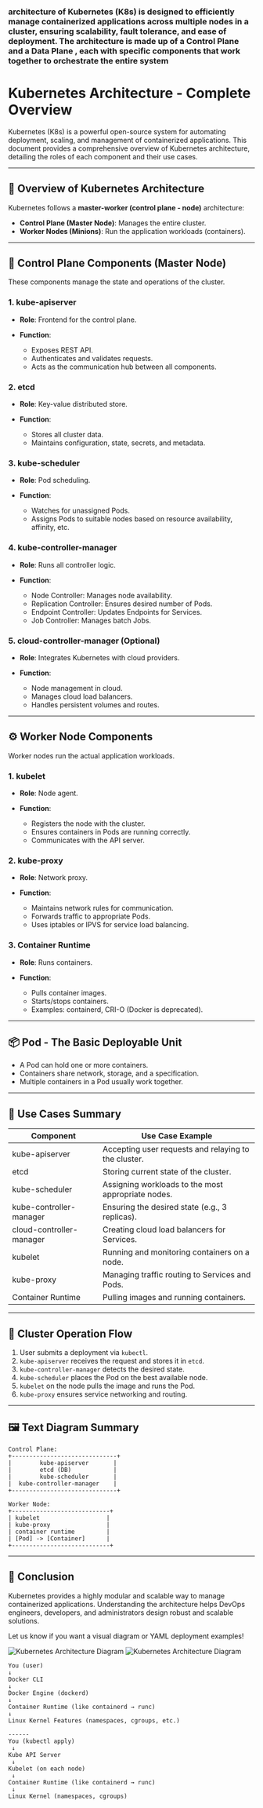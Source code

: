 ### architecture of Kubernetes (K8s) is designed to efficiently manage containerized applications across multiple nodes in a cluster, ensuring scalability, fault tolerance, and ease of deployment. The architecture is made up of a Control Plane and a Data Plane , each with specific components that work together to orchestrate the entire system
# Kubernetes Architecture - Complete Overview

Kubernetes (K8s) is a powerful open-source system for automating deployment, scaling, and management of containerized applications. This document provides a comprehensive overview of Kubernetes architecture, detailing the roles of each component and their use cases.

---

## 🚀 Overview of Kubernetes Architecture

Kubernetes follows a **master-worker (control plane - node)** architecture:

* **Control Plane (Master Node)**: Manages the entire cluster.
* **Worker Nodes (Minions)**: Run the application workloads (containers).

---

## 🧠 Control Plane Components (Master Node)

These components manage the state and operations of the cluster.

### 1. kube-apiserver

* **Role**: Frontend for the control plane.
* **Function**:

  * Exposes REST API.
  * Authenticates and validates requests.
  * Acts as the communication hub between all components.

### 2. etcd

* **Role**: Key-value distributed store.
* **Function**:

  * Stores all cluster data.
  * Maintains configuration, state, secrets, and metadata.

### 3. kube-scheduler

* **Role**: Pod scheduling.
* **Function**:

  * Watches for unassigned Pods.
  * Assigns Pods to suitable nodes based on resource availability, affinity, etc.

### 4. kube-controller-manager

* **Role**: Runs all controller logic.
* **Function**:

  * Node Controller: Manages node availability.
  * Replication Controller: Ensures desired number of Pods.
  * Endpoint Controller: Updates Endpoints for Services.
  * Job Controller: Manages batch Jobs.

### 5. cloud-controller-manager (Optional)

* **Role**: Integrates Kubernetes with cloud providers.
* **Function**:

  * Node management in cloud.
  * Manages cloud load balancers.
  * Handles persistent volumes and routes.

---

## ⚙️ Worker Node Components

Worker nodes run the actual application workloads.

### 1. kubelet

* **Role**: Node agent.
* **Function**:

  * Registers the node with the cluster.
  * Ensures containers in Pods are running correctly.
  * Communicates with the API server.

### 2. kube-proxy

* **Role**: Network proxy.
* **Function**:

  * Maintains network rules for communication.
  * Forwards traffic to appropriate Pods.
  * Uses iptables or IPVS for service load balancing.

### 3. Container Runtime

* **Role**: Runs containers.
* **Function**:

  * Pulls container images.
  * Starts/stops containers.
  * Examples: containerd, CRI-O (Docker is deprecated).

---

## 📦 Pod - The Basic Deployable Unit

* A Pod can hold one or more containers.
* Containers share network, storage, and a specification.
* Multiple containers in a Pod usually work together.

---

## 🎯 Use Cases Summary

| Component                | Use Case Example                                     |
| ------------------------ | ---------------------------------------------------- |
| kube-apiserver           | Accepting user requests and relaying to the cluster. |
| etcd                     | Storing current state of the cluster.                |
| kube-scheduler           | Assigning workloads to the most appropriate nodes.   |
| kube-controller-manager  | Ensuring the desired state (e.g., 3 replicas).       |
| cloud-controller-manager | Creating cloud load balancers for Services.          |
| kubelet                  | Running and monitoring containers on a node.         |
| kube-proxy               | Managing traffic routing to Services and Pods.       |
| Container Runtime        | Pulling images and running containers.               |

---

## 🔁 Cluster Operation Flow

1. User submits a deployment via `kubectl`.
2. `kube-apiserver` receives the request and stores it in `etcd`.
3. `kube-controller-manager` detects the desired state.
4. `kube-scheduler` places the Pod on the best available node.
5. `kubelet` on the node pulls the image and runs the Pod.
6. `kube-proxy` ensures service networking and routing.

---

## 🖼️ Text Diagram Summary

```
Control Plane:
+------------------------------+
|        kube-apiserver       |
|        etcd (DB)            |
|        kube-scheduler       |
|  kube-controller-manager    |
+------------------------------+

Worker Node:
+----------------------------+
| kubelet                   |
| kube-proxy                |
| container runtime         |
| [Pod] -> [Container]      |
+----------------------------+
```

---

## 📘 Conclusion

Kubernetes provides a highly modular and scalable way to manage containerized applications. Understanding the architecture helps DevOps engineers, developers, and administrators design robust and scalable solutions.

Let us know if you want a visual diagram or YAML deployment examples!

![Kubernetes Architecture Diagram](../images/kubernetes-architecture-diagram-1.png)
![Kubernetes Architecture Diagram](../images/kubernetes-cluster-architecture.svg)



  ```
  You (user)
  ↓
Docker CLI
  ↓
Docker Engine (dockerd)
  ↓
Container Runtime (like containerd → runc)
  ↓
Linux Kernel Features (namespaces, cgroups, etc.)

------
You (kubectl apply)
   ↓
Kube API Server
   ↓
Kubelet (on each node)
   ↓
Container Runtime (like containerd → runc)
   ↓
Linux Kernel (namespaces, cgroups)

```
